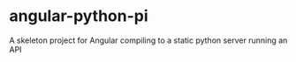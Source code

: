 # angular-python-pi
A skeleton project for Angular compiling to a static python server running an API
